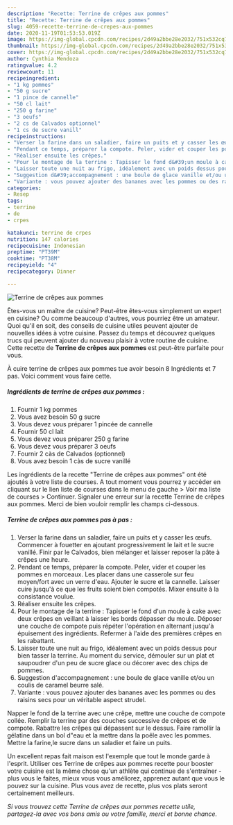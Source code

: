 ```yaml
---
description: "Recette: Terrine de crêpes aux pommes"
title: "Recette: Terrine de crêpes aux pommes"
slug: 4059-recette-terrine-de-crepes-aux-pommes
date: 2020-11-19T01:53:53.019Z
image: https://img-global.cpcdn.com/recipes/2d49a2bbe28e2032/751x532cq70/terrine-de-crepes-aux-pommes-photo-principale-de-la-recette.jpg
thumbnail: https://img-global.cpcdn.com/recipes/2d49a2bbe28e2032/751x532cq70/terrine-de-crepes-aux-pommes-photo-principale-de-la-recette.jpg
cover: https://img-global.cpcdn.com/recipes/2d49a2bbe28e2032/751x532cq70/terrine-de-crepes-aux-pommes-photo-principale-de-la-recette.jpg
author: Cynthia Mendoza
ratingvalue: 4.2
reviewcount: 11
recipeingredient:
- "1 kg pommes"
- "50 g sucre"
- "1 pince de cannelle"
- "50 cl lait"
- "250 g farine"
- "3 oeufs"
- "2 cs de Calvados optionnel"
- "1 cs de sucre vanill"
recipeinstructions:
- "Verser la farine dans un saladier, faire un puits et y casser les œufs. Commencer à fouetter en ajoutant progressivement le lait et le sucre vanillé. Finir par le Calvados, bien mélanger et laisser reposer la pâte à crêpes une heure."
- "Pendant ce temps, préparer la compote. Peler, vider et couper les pommes en morceaux. Les placer dans une casserole sur feu moyen/fort avec un verre d&#39;eau. Ajouter le sucre et la cannelle. Laisser cuire jusqu&#39;à ce que les fruits soient bien compotés. Mixer ensuite à la consistance voulue."
- "Réaliser ensuite les crêpes."
- "Pour le montage de la terrine : Tapisser le fond d&#39;un moule à cake avec deux crêpes en veillant à laisser les bords dépasser du moule. Déposer une couche de compote puis répéter l&#39;opération en alternant jusqu&#39;à épuisement des ingrédients. Refermer à l&#39;aide des premières crêpes en les rabattant."
- "Laisser toute une nuit au frigo, idéalement avec un poids dessus pour bien tasser la terrine. Au moment du service, démouler sur un plat et saupoudrer d&#39;un peu de sucre glace ou décorer avec des chips de pommes."
- "Suggestion d&#39;accompagnement : une boule de glace vanille et/ou un coulis de caramel beurre salé."
- "Variante : vous pouvez ajouter des bananes avec les pommes ou des raisins secs pour un véritable aspect strudel."
categories:
- Resep
tags:
- terrine
- de
- crpes

katakunci: terrine de crpes 
nutrition: 147 calories
recipecuisine: Indonesian
preptime: "PT39M"
cooktime: "PT38M"
recipeyield: "4"
recipecategory: Dinner

---
```



![Terrine de crêpes aux pommes](https://img-global.cpcdn.com/recipes/2d49a2bbe28e2032/751x532cq70/terrine-de-crepes-aux-pommes-photo-principale-de-la-recette.jpg)

Êtes-vous un maître de cuisine? Peut-être êtes-vous simplement un expert en cuisine? Ou comme beaucoup d'autres, vous pourriez être un amateur. Quoi qu'il en soit, des conseils de cuisine utiles peuvent ajouter de nouvelles idées à votre cuisine. Passez du temps et découvrez quelques trucs qui peuvent ajouter du nouveau plaisir à votre routine de cuisine. Cette recette de <strong> Terrine de crêpes aux pommes </strong> est peut-être parfaite pour vous.

<!--inarticleads1-->

À cuire terrine de crêpes aux pommes tue avoir besoin 8 Ingrédients et 7 pas. Voici comment vous faire cette.

##### Ingrédients de terrine de crêpes aux pommes :

1. Fournir 1 kg pommes
1. Vous avez besoin 50 g sucre
1. Vous devez vous préparer 1 pincée de cannelle
1. Fournir 50 cl lait
1. Vous devez vous préparer 250 g farine
1. Vous devez vous préparer 3 oeufs
1. Fournir 2 càs de Calvados (optionnel)
1. Vous avez besoin 1 càs de sucre vanillé


Les ingrédients de la recette &#34;Terrine de crêpes aux pommes&#34; ont été ajoutés à votre liste de courses. A tout moment vous pourrez y accéder en cliquant sur le lien liste de courses dans le menu de gauche &gt; Voir ma liste de courses &gt; Continuer. Signaler une erreur sur la recette Terrine de crêpes aux pommes. Merci de bien vouloir remplir les champs ci-dessous. 

<!--inarticleads2-->

##### Terrine de crêpes aux pommes pas à pas :

1. Verser la farine dans un saladier, faire un puits et y casser les œufs. Commencer à fouetter en ajoutant progressivement le lait et le sucre vanillé. Finir par le Calvados, bien mélanger et laisser reposer la pâte à crêpes une heure.
1. Pendant ce temps, préparer la compote. Peler, vider et couper les pommes en morceaux. Les placer dans une casserole sur feu moyen/fort avec un verre d&#39;eau. Ajouter le sucre et la cannelle. Laisser cuire jusqu&#39;à ce que les fruits soient bien compotés. Mixer ensuite à la consistance voulue.
1. Réaliser ensuite les crêpes.
1. Pour le montage de la terrine : Tapisser le fond d&#39;un moule à cake avec deux crêpes en veillant à laisser les bords dépasser du moule. Déposer une couche de compote puis répéter l&#39;opération en alternant jusqu&#39;à épuisement des ingrédients. Refermer à l&#39;aide des premières crêpes en les rabattant.
1. Laisser toute une nuit au frigo, idéalement avec un poids dessus pour bien tasser la terrine. Au moment du service, démouler sur un plat et saupoudrer d&#39;un peu de sucre glace ou décorer avec des chips de pommes.
1. Suggestion d&#39;accompagnement : une boule de glace vanille et/ou un coulis de caramel beurre salé.
1. Variante : vous pouvez ajouter des bananes avec les pommes ou des raisins secs pour un véritable aspect strudel.


Napper le fond de la terrine avec une crêpe, mettre une couche de compote collée. Remplir la terrine par des couches successive de crêpes et de compote. Rabattre les crêpes qui dépassent sur le dessus. Faire ramollir la gélatine dans un bol d&#34;eau et la mettre dans la poêle avec les pommes. Mettre la farine,le sucre dans un saladier et faire un puits. 

<!--inarticleads1-->

<p>
Un excellent repas fait maison est l'exemple que tout le monde garde à l'esprit. Utiliser ces Terrine de crêpes aux pommes recette pour booster votre cuisine est la même chose qu'un athlète qui continue de s'entraîner - plus vous le faites, mieux vous vous améliorez, apprenez autant que vous le pouvez sur la cuisine. Plus vous avez de recette, plus vos plats seront certainement meilleurs.
</p>

<p>
<i>Si vous trouvez cette Terrine de crêpes aux pommes recette utile, partagez-la avec vos bons amis ou votre famille, merci et bonne chance.</i>
</p>
